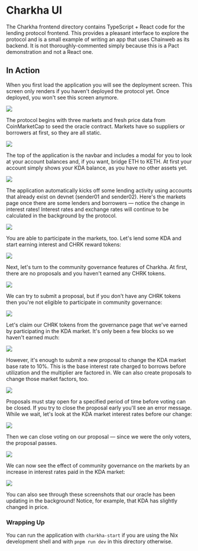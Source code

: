 # Charkha UI

The Charkha frontend directory contains TypeScript + React code for the lending protocol frontend. This provides a pleasant interface to explore the protocol and is a small example of writing an app that uses Chainweb as its backend. It is not thoroughly-commented simply because this is a Pact demonstration and not a React one.

## In Action

When you first load the application you will see the deployment screen. This screen only renders if you haven't deployed the protocol yet. Once deployed, you won't see this screen anymore.

![](./screenshots/01-deployment.png)

The protocol begins with three markets and fresh price data from CoinMarketCap to seed the oracle contract. Markets have so suppliers or borrowers at first, so they are all static.

![](./screenshots/02-initial-market-state.png)

The top of the application is the navbar and includes a modal for you to look at your account balances and, if you want, bridge ETH to KETH. At first your account simply shows your KDA balance, as you have no other assets yet.

![](./screenshots/03-initial-account-state.png)

The application automatically kicks off some lending activity using accounts that already exist on devnet (sender01 and sender02). Here's the markets page once there are some lenders and borrowers — notice the change in interest rates! Interest rates and exchange rates will continue to be calculated in the background by the protocol.

![](./screenshots/04-with-participants.png)

You are able to participate in the markets, too. Let's lend some KDA and start earning interest and CHRK reward tokens:

![](./screenshots/05-submit-lend.png)

Next, let's turn to the community governance features of Charkha. At first, there are no proposals and you haven't earned any CHRK tokens.

![](./screenshots/06-initial-governance-state.png)

We can try to submit a proposal, but if you don't have any CHRK tokens then you're not eligible to participate in community governance:

![](./screenshots/07-submit-proposal-failure.png)

Let's claim our CHRK tokens from the governance page that we've earned by participating in the KDA market. It's only been a few blocks so we haven't earned much:

![](./screenshots/08-claimed-chrk.png)

However, it's enough to submit a new proposal to change the KDA market base rate to 10%. This is the base interest rate charged to borrows before utilization and the multiplier are factored in. We can also create proposals to change those market factors, too.

![](./screenshots/09-proposal-open.png)

Proposals must stay open for a specified period of time before voting can be closed. If you try to close the proposal early you'll see an error message. While we wait, let's look at the KDA market interest rates before our change:

![](./screenshots/10-market-before-proposal.png)

Then we can close voting on our proposal — since we were the only voters, the proposal passes.

![](./screenshots/11-proposal-accepted.png)

We can now see the effect of community governance on the markets by an increase in interest rates paid in the KDA market:

![](./screenshots/12-market-after-proposal.png)

You can also see through these screenshots that our oracle has been updating in the background! Notice, for example, that KDA has slightly changed in price.

### Wrapping Up

You can run the application with `charkha-start` if you are using the Nix development shell and with `pnpm run dev` in this directory otherwise.
